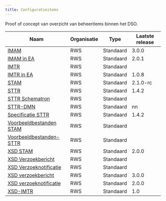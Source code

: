 ```yaml
---
title: Configuratieitems
---
```

Proof of concept van overzicht van beheeritems binnen het DSO.

|Naam|Organisatie|Type|Laatste release|
|----|-----------|----|------------|
|[IMAM](https://geonovum.github.io/dso-configuratiemanagement/ci/RWS/IMAM)|RWS|Standaard|3.0.0
|[IMAM in EA](https://geonovum.github.io/dso-configuratiemanagement/ci/RWS/IMAM-in-EA)|RWS|Standaard|2.0.1
|[IMTR](https://geonovum.github.io/dso-configuratiemanagement/ci/RWS/IMTR)|RWS|Standaard|
|[IMTR in EA](https://geonovum.github.io/dso-configuratiemanagement/ci/RWS/IMTR-in-EA)|RWS|Standaard|1.0.8
|[STAM](https://geonovum.github.io/dso-configuratiemanagement/ci/RWS/STAM)|RWS|Standaard|2.1.0-rc
|[STTR](https://geonovum.github.io/dso-configuratiemanagement/ci/RWS/STTR)|RWS|Standaard|1.4.2
|[STTR Schematron](https://geonovum.github.io/dso-configuratiemanagement/ci/RWS/STTR-Schematron)|RWS|Standaard|
|[STTR-DMN](https://geonovum.github.io/dso-configuratiemanagement/ci/RWS/STTR-DMN)|RWS|Standaard|nn
|[Specificatie STTR](https://geonovum.github.io/dso-configuratiemanagement/ci/RWS/STTR-specificatie)|RWS|Standaard|1.4.2
|[Voorbeeldbestanden STAM](https://geonovum.github.io/dso-configuratiemanagement/ci/RWS/STAM-Voorbeelden)|RWS|Standaard|
|[Voorbeeldbestanden-STTR](https://geonovum.github.io/dso-configuratiemanagement/ci/RWS/STTR-Voorbeelden)|RWS|Standaard|
|[XSD STAM](https://geonovum.github.io/dso-configuratiemanagement/ci/RWS/STAM-XSD)|RWS|Standaard|2.0.0
|[XSD Verzoekbericht](https://geonovum.github.io/dso-configuratiemanagement/ci/RWS/XSD-Verzoekbericht)|RWS|Standaard|
|[XSD Verzoeknotificatie](https://geonovum.github.io/dso-configuratiemanagement/ci/RWS/XSD-Verzoeknotificatie)|RWS|Standaard|
|[XSD verzoekbericht](https://geonovum.github.io/dso-configuratiemanagement/ci/RWS/XSD-verzoekbericht)|RWS|Standaard|3.0.0
|[XSD verzoeknotificatie](https://geonovum.github.io/dso-configuratiemanagement/ci/RWS/XSD-verzoeknotificatie)|RWS|Standaard|2.0.0
|[XSD-IMTR](https://geonovum.github.io/dso-configuratiemanagement/ci/RWS/IMTR-XSD)|RWS|Standaard|1.0

